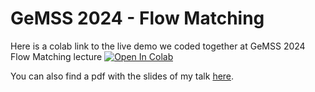 # GeMSS 2024 - Flow Matching

Here is a colab link to the live demo we coded together at GeMSS 2024 Flow Matching lecture <a href="https://colab.research.google.com/github/helibenhamu/GeMSS_flow_matching/blob/main/flow_matching_gemss_2024_colab.ipynb" target="_parent"><img src="https://colab.research.google.com/assets/colab-badge.svg" alt="Open In Colab"/></a>

You can also find a pdf with the slides of my talk [here](https://github.com/helibenhamu/GeMSS_flow_matching/blob/main/gemss_fm.pdf).
